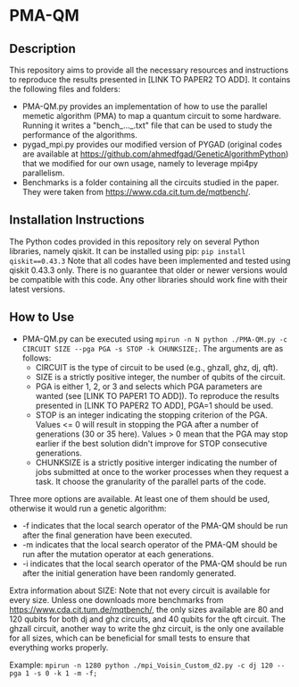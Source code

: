 # PMA-QM

## Description
This repository aims to provide all the necessary resources and instructions to reproduce the results presented in [LINK TO PAPER2 TO ADD]. It contains the following files and folders:

- PMA-QM.py provides an implementation of how to use the parallel memetic algorithm (PMA) to map a quantum circuit to some hardware. Running it writes a "bench_..._.txt" file that can be used to study the performance of the algorithms.
- pygad_mpi.py provides our modified version of PYGAD (original codes are available at https://github.com/ahmedfgad/GeneticAlgorithmPython) that we modified for our own usage, namely to leverage mpi4py parallelism.
- Benchmarks is a folder containing all the circuits studied in the paper. They were taken from https://www.cda.cit.tum.de/mqtbench/.

## Installation Instructions
The Python codes provided in this repository rely on several Python libraries, namely qiskit.
It can be installed using pip: `pip install qiskit==0.43.3`
Note that all codes have been implemented and tested using qiskit 0.43.3 only. There is no guarantee that older or newer versions would be compatible with this code.
Any other libraries should work fine with their latest versions.

## How to Use
- PMA-QM.py can be executed using `mpirun -n N python ./PMA-QM.py -c CIRCUIT SIZE --pga PGA -s STOP -k CHUNKSIZE;`. The arguments are as follows:
  - CIRCUIT is the type of circuit to be used (e.g., ghzall, ghz, dj, qft).
  - SIZE is a strictly positive integer, the number of qubits of the circuit.
  - PGA is either 1, 2, or 3 and selects which PGA parameters are wanted (see [LINK TO PAPER1 TO ADD]). To reproduce the results presented in [LINK TO PAPER2 TO ADD], PGA=1 should be used.
  - STOP is an integer indicating the stopping criterion of the PGA. Values <= 0 will result in stopping the PGA after a number of generations (30 or 35 here). Values > 0 mean that the PGA may stop earlier if the best solution didn't improve for STOP consecutive generations.
  - CHUNKSIZE is a strictly positive interger indicating the number of jobs submitted at once to the worker processes when they request a task. It choose the granularity of the parallel parts of the code.
    
Three more options are available. At least one of them should be used, otherwise it would run a genetic algorithm:
- -f indicates that the local search operator of the PMA-QM should be run after the final generation have been executed.
- -m indicates that the local search operator of the PMA-QM should be run after the mutation operator at each generations.
- -i indicates that the local search operator of the PMA-QM should be run after the initial generation have been randomly generated.

Extra information about SIZE:
Note that not every circuit is available for every size. Unless one downloads more benchmarks from https://www.cda.cit.tum.de/mqtbench/, the only sizes available are 80 and 120 qubits for both dj and ghz circuits, and 40 qubits for the qft circuit. The ghzall circuit, another way to write the ghz circuit, is the only one available for all sizes, which can be beneficial for small tests to ensure that everything works properly.

Example: `mpirun -n 1280 python ./mpi_Voisin_Custom_d2.py -c dj 120 --pga 1 -s 0 -k 1 -m -f;`
